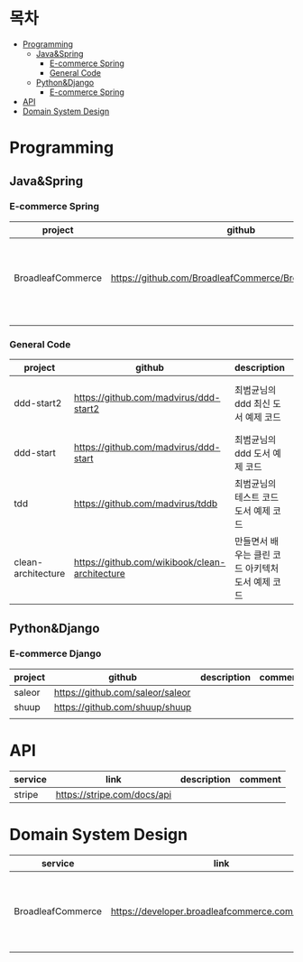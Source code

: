 # 목차
* [Programming](#Programming)
  *   [Java&Spring](#Java&Spring)
      *   [E-commerce Spring](#E-commerce-Spring)
      *   [General Code](#General-Code)
  *   [Python&Django](#Python&Django)
      *   [E-commerce Spring](#E-commerce-Django)
* [API](#API)
* [Domain System Design](#Domain-System-Design)

# Programming 
## Java&Spring
### E-commerce Spring
| project | github | description | comment |
|---------|--------|-----|-----|
|BroadleafCommerce         |https://github.com/BroadleafCommerce/BroadleafCommerce        |   -  |e-commerce 구현할 때 네이밍, 구조 등을 참고하기 유용|
|         |        |     ||
|         |        |     ||

### General Code 
| project | github | description | comment|
|---------|--------|-----|-----|
|ddd-start2         |https://github.com/madvirus/ddd-start2          |최범균님의 ddd 최신 도서 예제 코드|command-query 패턴 감 익힐 때 유용|
|ddd-start         |        https://github.com/madvirus/ddd-start    |최범균님의 ddd 도서 예제 코드|ddd entity 구현할 때 유용|
|tdd      |https://github.com/madvirus/tddb     |최범균님의 테스트 코드 도서 예제 코드|junit tc 작성할 때 유용|
|clean-architecture        |https://github.com/wikibook/clean-architecture     |만들면서 배우는 클린 코드 아키텍처 도서 예제 코드|헥사고날 템플릿 잡을 때 유용|



## Python&Django
### E-commerce Django
| project | github | description |comment|
|---------|--------|-----|-----|
|saleor         |https://github.com/saleor/saleor        |     ||
|shuup         |https://github.com/shuup/shuup        |     ||
|         |        |     ||

# API 
| service | link | description |comment|
|---------|--------|-----|-----|
|  stripe       | https://stripe.com/docs/api       |     ||


# Domain System Design
| service | link | description |comment|
|---------|--------|-----|-----|
|  BroadleafCommerce       | https://developer.broadleafcommerce.com/services       | BroadleafCommerce 서비스 구현 설명    |e-commerce 도메인 지식 및 구현 방법을 파악하기 유용|
